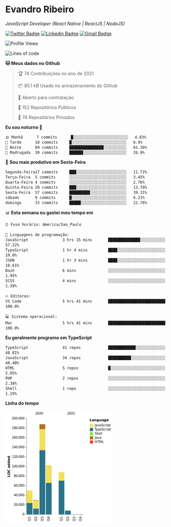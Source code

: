 # Evandro **Ribeiro**

*JavaScript Developer (React Native | ReactJS | NodeJS)*

[![Twitter Badge](https://img.shields.io/badge/-@ribeiroevandro-201B2D?style=flat-square&labelColor=201B2D&logo=twitter&logoColor=white&link=https://twitter.com/ribeiroevandro)](https://twitter.com/ribeiroevandro) 
[![Linkedin Badge](https://img.shields.io/badge/-Evandro%20Ribeiro-201B2D?style=flat-square&logo=Linkedin&logoColor=white&link=https://www.linkedin.com/in/ribeiroevandro)](https://www.linkedin.com/in/ribeiroevandro) 
[![Gmail Badge](https://img.shields.io/badge/-oi@ribeiroevandro.com.br-201B2D?style=flat-square&logo=Gmail&logoColor=white&link=mailto:oi@ribeiroevandro.com.br)](mailto:oi@ribeiroevandro.com.br)


<!--START_SECTION:waka-->
![Profile Views](http://img.shields.io/badge/Visualizac%C3%B5es%20do%20perfil-17-blue)

![Lines of code](https://img.shields.io/badge/Desde%20o%20Hello%20World%20eu%20escrevi-464524%20linhas%20de%20c%C3%B3digo-blue)

**🐱 Meus dados no Github** 

> 🏆 74 Contribuições no ano de 2021
 > 
> 📦 85.1 kB Usado no armazenamento do Github 
 > 
> 💼 Aberto para contratação
 > 
> 📜 152 Repositórios Públicos 
 > 
> 🔑 74 Repositórios Privados  
 > 
**Eu sou noturno 🦉** 

```text
🌞 Manhã      7 commits      █░░░░░░░░░░░░░░░░░░░░░░░░   4.83% 
🌆 Tarde      10 commits     █░░░░░░░░░░░░░░░░░░░░░░░░   6.9% 
🌃 Noite      89 commits     ███████████████░░░░░░░░░░   61.38% 
🌙 Madrugada  39 commits     ██████░░░░░░░░░░░░░░░░░░░   26.9%

```
📅 **Sou mais produtivo em Sexta-Feira** 

```text
Segunda-Feira17 commits     ███░░░░░░░░░░░░░░░░░░░░░░   11.72% 
Terça-Feira  5 commits      ░░░░░░░░░░░░░░░░░░░░░░░░░   3.45% 
Quarta-Feira 4 commits      ░░░░░░░░░░░░░░░░░░░░░░░░░   2.76% 
Quinta-Feira 20 commits     ███░░░░░░░░░░░░░░░░░░░░░░   13.79% 
Sexta-Feira  57 commits     █████████░░░░░░░░░░░░░░░░   39.31% 
sábado       9 commits      █░░░░░░░░░░░░░░░░░░░░░░░░   6.21% 
domingo      33 commits     █████░░░░░░░░░░░░░░░░░░░░   22.76%

```


📊 **Esta semana eu gastei meu tempo em** 

```text
⌚︎ Fuso horário: America/Sao_Paulo

💬 Linguagens de programação: 
JavaScript               3 hrs 15 mins       ██████████████░░░░░░░░░░░   57.22% 
TypeScript               1 hr 4 mins         ████░░░░░░░░░░░░░░░░░░░░░   19.0% 
JSON                     1 hr 3 mins         ████░░░░░░░░░░░░░░░░░░░░░   18.61% 
Bash                     6 mins              ░░░░░░░░░░░░░░░░░░░░░░░░░   1.95% 
SCSS                     4 mins              ░░░░░░░░░░░░░░░░░░░░░░░░░   1.38%

🔥 Editores: 
VS Code                  5 hrs 41 mins       █████████████████████████   100.0%

💻 Sistema operacional: 
Mac                      5 hrs 41 mins       █████████████████████████   100.0%

```

**Eu geralmente programo em TypeScript** 

```text
TypeScript               41 repos            ████████████░░░░░░░░░░░░░   48.81% 
JavaScript               34 repos            ██████████░░░░░░░░░░░░░░░   40.48% 
HTML                     5 repos             █░░░░░░░░░░░░░░░░░░░░░░░░   5.95% 
PHP                      2 repos             ░░░░░░░░░░░░░░░░░░░░░░░░░   2.38% 
Shell                    1 repo              ░░░░░░░░░░░░░░░░░░░░░░░░░   1.19%

```


**Linha do tempo**

![Chart not found](https://raw.githubusercontent.com/ribeiroevandro/ribeiroevandro/master/charts/bar_graph.png) 


<!--END_SECTION:waka-->

